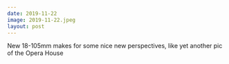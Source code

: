 ```yaml
---
date: 2019-11-22
image: 2019-11-22.jpeg
layout: post
---
```


New 18-105mm makes for some nice new perspectives, like yet another pic of the Opera House
